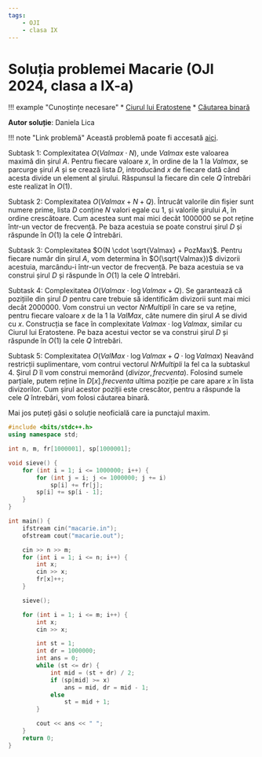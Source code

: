 ```yaml
---
tags:
    - OJI
    - clasa IX
---
```


# Soluția problemei Macarie (OJI 2024, clasa a IX-a)

!!! example "Cunoștințe necesare"
    * [Ciurul lui Eratostene](https://edu.roalgo.ro/usor/sieve/)
    * [Căutarea binară](https://edu.roalgo.ro/usor/binary-search/)

**Autor soluție**: Daniela Lica

!!! note "Link problemă"
    Această problemă poate fi accesată [aici](https://kilonova.ro/problems/2501/).

Subtask 1: Complexitatea $O(Valmax \cdot N)$, unde $Valmax$ este valoarea maximă din șirul $A$. Pentru fiecare valoare $x$, în ordine de la $1$ la $Valmax$, se parcurge șirul $A$ și se crează lista $D$, introducând $x$ de fiecare dată când acesta divide un element al șirului. Răspunsul la fiecare din cele $Q$ întrebări este realizat în $O(1)$.

Subtask $2$: Complexitatea $O(Valmax + N + Q)$. Întrucât valorile din fișier sunt numere prime, lista $D$ conține $N$ valori egale cu $1$, și valorile șirului $A$, în ordine crescătoare. Cum acestea sunt mai mici decât $1000000$ se pot reține într-un vector de frecvență. Pe baza acestuia se poate construi șirul $D$ și răspunde în $O(1)$ la cele $Q$ întrebări.

Subtask $3$: Complexitatea $O(N \cdot \sqrt{Valmax} + PozMax)$. Pentru fiecare număr din șirul $A$, vom determina în $O(\sqrt{Valmax})$ divizorii acestuia, marcându-i într-un vector de frecvență. Pe baza acestuia se va construi șirul $D$ și răspunde în $O(1)$ la cele $Q$ întrebări.

Subtask $4$: Complexitatea $O(Valmax \cdot \log{Valmax} + Q)$. Se garantează că pozițiile din șirul $D$ pentru care trebuie să identificăm divizorii sunt mai mici decât $2000000$. Vom construi un vector $NrMultipli$ în care se va reține, pentru fiecare valoare $x$ de la $1$ la $ValMax$, câte numere din șirul $A$ se divid cu $x$. Construcția se face în complexitate $Valmax \cdot \log{Valmax}$, similar cu Ciurul lui Eratostene. Pe baza acestui vector se va construi șirul $D$ și răspunde în $O(1)$ la cele $Q$ întrebări.

Subtask $5$: Complexitatea $O(ValMax \cdot \log{Valmax} + Q \cdot \log{Valmax})$ Neavând restricții suplimentare, vom contrui vectorul $NrMultipli$ la fel ca la subtaskul $4$. Șirul $D$ îl vom construi memorând $(divizor, frecventa)$. Folosind sumele parțiale, putem reține în $D[x].frecventa$ ultima poziție pe care apare $x$ în lista divizorilor. Cum șirul acestor poziții este crescător, pentru a răspunde la cele $Q$ întrebări, vom folosi căutarea binară.

Mai jos puteți găsi o soluție neoficială care ia punctajul maxim.

```cpp
#include <bits/stdc++.h>
using namespace std;

int n, m, fr[1000001], sp[1000001];

void sieve() {
    for (int i = 1; i <= 1000000; i++) {
        for (int j = i; j <= 1000000; j += i)
            sp[i] += fr[j];
        sp[i] += sp[i - 1];
    }
}

int main() {
    ifstream cin("macarie.in");
    ofstream cout("macarie.out");

    cin >> n >> m;
    for (int i = 1; i <= n; i++) {
        int x;
        cin >> x;
        fr[x]++;
    }

    sieve();

    for (int i = 1; i <= m; i++) {
        int x;
        cin >> x;

        int st = 1;
        int dr = 1000000;
        int ans = 0;
        while (st <= dr) {
            int mid = (st + dr) / 2;
            if (sp[mid] >= x)
                ans = mid, dr = mid - 1;
            else
                st = mid + 1;
        }

        cout << ans << " ";
    }
    return 0;
}
```